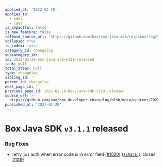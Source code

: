 ```yaml
---
applied_at: '2022-02-28'
applies_to:
  - sdks
  - java
is_impactful: false
is_new_feature: false
release_source_url: 'https://github.com/box/box-java-sdk/releases/tag/v3.1.1'
collapse: true
is_index: false
category_id: changelog
subcategory_id: ''
id: 2022-02-28-box-java-sdk-v311-released
rank: null
total_steps: null
type: changelog
sibling_id: ''
parent_id: changelog
next_page_id: ''
previous_page_id: 2022-02-18-box-java-sdk-v310-released
source_url: >-
  https://github.com/box/box-developer-changelog/blob/main/content/2022/02-28-box-java-sdk-v311-released.md
published_at: '2022-02-28'
---
```

# Box Java SDK `v3.1.1` released

### Bug Fixes

* retry `jwt` auth when error code is in error field ([#1020][1]) ([`8c9d11d`][2]), closes [#1019][3]

[1]: https://github.com/box/box-java-sdk/issues/1020

[2]: https://github.com/box/box-java-sdk/commit/8c9d11d1b3556552751c9f4ac99a0f7180af97f3

[3]: https://github.com/box/box-java-sdk/issues/1019